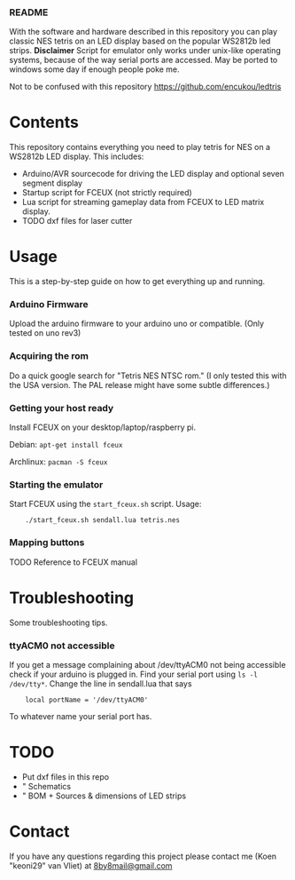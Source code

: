 ### README
With the software and hardware described in this repository you can play classic NES tetris on an LED display based on the popular WS2812b led strips.
__Disclaimer__ Script for emulator only works under unix-like operating systems, because of the way serial ports are accessed. May be ported to windows some day if enough people poke me.

Not to be confused with this repository https://github.com/encukou/ledtris

# Contents
This repository contains everything you need to play tetris for NES on a WS2812b LED display. This includes:
- Arduino/AVR sourcecode for driving the LED display and optional seven segment display
- Startup script for FCEUX (not strictly required)
- Lua script for streaming gameplay data from FCEUX to LED matrix display.
- TODO dxf files for laser cutter


# Usage
This is a step-by-step guide on how to get everything up and running.

### Arduino Firmware
Upload the arduino firmware to your arduino uno or compatible. (Only tested on uno rev3)

### Acquiring the rom
Do a quick google search for "Tetris NES NTSC rom." (I only tested this with the USA version. The PAL release might have some subtle differences.)

### Getting your host ready
Install FCEUX on your desktop/laptop/raspberry pi.

Debian:
`apt-get install fceux`

Archlinux:
`pacman -S fceux` 

### Starting the emulator
Start FCEUX using the `start_fceux.sh` script.
Usage:
```
	./start_fceux.sh sendall.lua tetris.nes
```

### Mapping buttons
TODO Reference to FCEUX manual

# Troubleshooting
Some troubleshooting tips.

### ttyACM0 not accessible
If you get a message complaining about /dev/ttyACM0 not being accessible check if your arduino is plugged in.
Find your serial port using `ls -l /dev/tty*`. Change the line in sendall.lua that says
```
	local portName = '/dev/ttyACM0'
```
To whatever name your serial port has.

# TODO
- Put dxf files in this repo
- " Schematics
- " BOM + Sources & dimensions of LED strips

# Contact
If you have any questions regarding this project please contact me (Koen "keoni29" van Vliet) at <8by8mail@gmail.com>